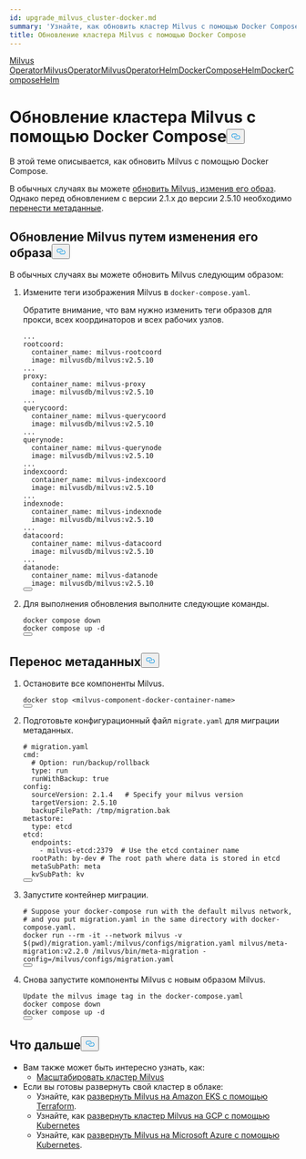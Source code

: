 ```yaml
---
id: upgrade_milvus_cluster-docker.md
summary: 'Узнайте, как обновить кластер Milvus с помощью Docker Compose.'
title: Обновление кластера Milvus с помощью Docker Compose
---
```

<div class="tab-wrapper"><a href="/docs/ru/upgrade_milvus_standalone-operator.md" class=''>Milvus OperatorMilvus</a><a href="/docs/ru/upgrade_milvus_cluster-operator.md" class=''>OperatorMilvus</a><a href="/docs/ru/configure-helm.md" class=''>OperatorHelmDocker</a><a href="/docs/ru/upgrade_milvus_standalone-helm.md" class=''>ComposeHelmDocker</a><a href="/docs/ru/upgrade_milvus_cluster-helm.md" class=''>ComposeHelm</a></div>
<h1 id="Upgrade-Milvus-Cluster-with-Docker-Compose" class="common-anchor-header">Обновление кластера Milvus с помощью Docker Compose<button data-href="#Upgrade-Milvus-Cluster-with-Docker-Compose" class="anchor-icon" translate="no">
      <svg translate="no"
        aria-hidden="true"
        focusable="false"
        height="20"
        version="1.1"
        viewBox="0 0 16 16"
        width="16"
      >
        <path
          fill="#0092E4"
          fill-rule="evenodd"
          d="M4 9h1v1H4c-1.5 0-3-1.69-3-3.5S2.55 3 4 3h4c1.45 0 3 1.69 3 3.5 0 1.41-.91 2.72-2 3.25V8.59c.58-.45 1-1.27 1-2.09C10 5.22 8.98 4 8 4H4c-.98 0-2 1.22-2 2.5S3 9 4 9zm9-3h-1v1h1c1 0 2 1.22 2 2.5S13.98 12 13 12H9c-.98 0-2-1.22-2-2.5 0-.83.42-1.64 1-2.09V6.25c-1.09.53-2 1.84-2 3.25C6 11.31 7.55 13 9 13h4c1.45 0 3-1.69 3-3.5S14.5 6 13 6z"
        ></path>
      </svg>
    </button></h1><p>В этой теме описывается, как обновить Milvus с помощью Docker Compose.</p>
<p>В обычных случаях вы можете <a href="#Upgrade-Milvus-by-changing-its-image">обновить Milvus, изменив его образ</a>. Однако перед обновлением с версии 2.1.x до версии 2.5.10 необходимо <a href="#Migrate-the-metadata">перенести метаданные</a>.</p>
<h2 id="Upgrade-Milvus-by-changing-its-image" class="common-anchor-header">Обновление Milvus путем изменения его образа<button data-href="#Upgrade-Milvus-by-changing-its-image" class="anchor-icon" translate="no">
      <svg translate="no"
        aria-hidden="true"
        focusable="false"
        height="20"
        version="1.1"
        viewBox="0 0 16 16"
        width="16"
      >
        <path
          fill="#0092E4"
          fill-rule="evenodd"
          d="M4 9h1v1H4c-1.5 0-3-1.69-3-3.5S2.55 3 4 3h4c1.45 0 3 1.69 3 3.5 0 1.41-.91 2.72-2 3.25V8.59c.58-.45 1-1.27 1-2.09C10 5.22 8.98 4 8 4H4c-.98 0-2 1.22-2 2.5S3 9 4 9zm9-3h-1v1h1c1 0 2 1.22 2 2.5S13.98 12 13 12H9c-.98 0-2-1.22-2-2.5 0-.83.42-1.64 1-2.09V6.25c-1.09.53-2 1.84-2 3.25C6 11.31 7.55 13 9 13h4c1.45 0 3-1.69 3-3.5S14.5 6 13 6z"
        ></path>
      </svg>
    </button></h2><p>В обычных случаях вы можете обновить Milvus следующим образом:</p>
<ol>
<li><p>Измените теги изображения Milvus в <code translate="no">docker-compose.yaml</code>.</p>
<p>Обратите внимание, что вам нужно изменить теги образов для прокси, всех координаторов и всех рабочих узлов.</p>
<pre><code translate="no" class="language-yaml"><span class="hljs-string">...</span>
<span class="hljs-attr">rootcoord:</span>
  <span class="hljs-attr">container_name:</span> <span class="hljs-string">milvus-rootcoord</span>
  <span class="hljs-attr">image:</span> <span class="hljs-string">milvusdb/milvus:v2.5.10</span>
<span class="hljs-string">...</span>
<span class="hljs-attr">proxy:</span>
  <span class="hljs-attr">container_name:</span> <span class="hljs-string">milvus-proxy</span>
  <span class="hljs-attr">image:</span> <span class="hljs-string">milvusdb/milvus:v2.5.10</span>
<span class="hljs-string">...</span>
<span class="hljs-attr">querycoord:</span>
  <span class="hljs-attr">container_name:</span> <span class="hljs-string">milvus-querycoord</span>
  <span class="hljs-attr">image:</span> <span class="hljs-string">milvusdb/milvus:v2.5.10</span>  
<span class="hljs-string">...</span>
<span class="hljs-attr">querynode:</span>
  <span class="hljs-attr">container_name:</span> <span class="hljs-string">milvus-querynode</span>
  <span class="hljs-attr">image:</span> <span class="hljs-string">milvusdb/milvus:v2.5.10</span>
<span class="hljs-string">...</span>
<span class="hljs-attr">indexcoord:</span>
  <span class="hljs-attr">container_name:</span> <span class="hljs-string">milvus-indexcoord</span>
  <span class="hljs-attr">image:</span> <span class="hljs-string">milvusdb/milvus:v2.5.10</span>
<span class="hljs-string">...</span>
<span class="hljs-attr">indexnode:</span>
  <span class="hljs-attr">container_name:</span> <span class="hljs-string">milvus-indexnode</span>
  <span class="hljs-attr">image:</span> <span class="hljs-string">milvusdb/milvus:v2.5.10</span> 
<span class="hljs-string">...</span>
<span class="hljs-attr">datacoord:</span>
  <span class="hljs-attr">container_name:</span> <span class="hljs-string">milvus-datacoord</span>
  <span class="hljs-attr">image:</span> <span class="hljs-string">milvusdb/milvus:v2.5.10</span>   
<span class="hljs-string">...</span>
<span class="hljs-attr">datanode:</span>
  <span class="hljs-attr">container_name:</span> <span class="hljs-string">milvus-datanode</span>
  <span class="hljs-attr">image:</span> <span class="hljs-string">milvusdb/milvus:v2.5.10</span>
<button class="copy-code-btn"></button></code></pre></li>
<li><p>Для выполнения обновления выполните следующие команды.</p>
<pre><code translate="no" class="language-shell">docker compose down
docker compose up -d
<button class="copy-code-btn"></button></code></pre></li>
</ol>
<h2 id="Migrate-the-metadata" class="common-anchor-header">Перенос метаданных<button data-href="#Migrate-the-metadata" class="anchor-icon" translate="no">
      <svg translate="no"
        aria-hidden="true"
        focusable="false"
        height="20"
        version="1.1"
        viewBox="0 0 16 16"
        width="16"
      >
        <path
          fill="#0092E4"
          fill-rule="evenodd"
          d="M4 9h1v1H4c-1.5 0-3-1.69-3-3.5S2.55 3 4 3h4c1.45 0 3 1.69 3 3.5 0 1.41-.91 2.72-2 3.25V8.59c.58-.45 1-1.27 1-2.09C10 5.22 8.98 4 8 4H4c-.98 0-2 1.22-2 2.5S3 9 4 9zm9-3h-1v1h1c1 0 2 1.22 2 2.5S13.98 12 13 12H9c-.98 0-2-1.22-2-2.5 0-.83.42-1.64 1-2.09V6.25c-1.09.53-2 1.84-2 3.25C6 11.31 7.55 13 9 13h4c1.45 0 3-1.69 3-3.5S14.5 6 13 6z"
        ></path>
      </svg>
    </button></h2><ol>
<li><p>Остановите все компоненты Milvus.</p>
<pre><code translate="no">docker stop <span class="hljs-tag">&lt;<span class="hljs-name">milvus-component-docker-container-name</span>&gt;</span>
<button class="copy-code-btn"></button></code></pre></li>
<li><p>Подготовьте конфигурационный файл <code translate="no">migrate.yaml</code> для миграции метаданных.</p>
<pre><code translate="no" class="language-yaml"><span class="hljs-comment"># migration.yaml</span>
<span class="hljs-attr">cmd:</span>
  <span class="hljs-comment"># Option: run/backup/rollback</span>
  <span class="hljs-attr">type:</span> <span class="hljs-string">run</span>
  <span class="hljs-attr">runWithBackup:</span> <span class="hljs-literal">true</span>
<span class="hljs-attr">config:</span>
  <span class="hljs-attr">sourceVersion:</span> <span class="hljs-number">2.1</span><span class="hljs-number">.4</span>   <span class="hljs-comment"># Specify your milvus version</span>
  <span class="hljs-attr">targetVersion:</span> <span class="hljs-number">2.5</span><span class="hljs-number">.10</span>
  <span class="hljs-attr">backupFilePath:</span> <span class="hljs-string">/tmp/migration.bak</span>
<span class="hljs-attr">metastore:</span>
  <span class="hljs-attr">type:</span> <span class="hljs-string">etcd</span>
<span class="hljs-attr">etcd:</span>
  <span class="hljs-attr">endpoints:</span>
    <span class="hljs-bullet">-</span> <span class="hljs-string">milvus-etcd:2379</span>  <span class="hljs-comment"># Use the etcd container name</span>
  <span class="hljs-attr">rootPath:</span> <span class="hljs-string">by-dev</span> <span class="hljs-comment"># The root path where data is stored in etcd</span>
  <span class="hljs-attr">metaSubPath:</span> <span class="hljs-string">meta</span>
  <span class="hljs-attr">kvSubPath:</span> <span class="hljs-string">kv</span>
<button class="copy-code-btn"></button></code></pre></li>
<li><p>Запустите контейнер миграции.</p>
<pre><code translate="no"><span class="hljs-comment"># Suppose your docker-compose run with the default milvus network,</span>
<span class="hljs-comment"># and you put migration.yaml in the same directory with docker-compose.yaml.</span>
docker run --<span class="hljs-built_in">rm</span> -it --network milvus -v $(<span class="hljs-built_in">pwd</span>)/migration.yaml:/milvus/configs/migration.yaml milvus/meta-migration:v2.2.0 /milvus/bin/meta-migration -config=/milvus/configs/migration.yaml
<button class="copy-code-btn"></button></code></pre></li>
<li><p>Снова запустите компоненты Milvus с новым образом Milvus.</p>
<pre><code translate="no">Update the milvus <span class="hljs-selector-tag">image</span> tag in the docker-compose<span class="hljs-selector-class">.yaml</span>
docker compose down
docker compose up -d
<button class="copy-code-btn"></button></code></pre></li>
</ol>
<h2 id="Whats-next" class="common-anchor-header">Что дальше<button data-href="#Whats-next" class="anchor-icon" translate="no">
      <svg translate="no"
        aria-hidden="true"
        focusable="false"
        height="20"
        version="1.1"
        viewBox="0 0 16 16"
        width="16"
      >
        <path
          fill="#0092E4"
          fill-rule="evenodd"
          d="M4 9h1v1H4c-1.5 0-3-1.69-3-3.5S2.55 3 4 3h4c1.45 0 3 1.69 3 3.5 0 1.41-.91 2.72-2 3.25V8.59c.58-.45 1-1.27 1-2.09C10 5.22 8.98 4 8 4H4c-.98 0-2 1.22-2 2.5S3 9 4 9zm9-3h-1v1h1c1 0 2 1.22 2 2.5S13.98 12 13 12H9c-.98 0-2-1.22-2-2.5 0-.83.42-1.64 1-2.09V6.25c-1.09.53-2 1.84-2 3.25C6 11.31 7.55 13 9 13h4c1.45 0 3-1.69 3-3.5S14.5 6 13 6z"
        ></path>
      </svg>
    </button></h2><ul>
<li>Вам также может быть интересно узнать, как:<ul>
<li><a href="/docs/ru/scaleout.md">Масштабировать кластер Milvus</a></li>
</ul></li>
<li>Если вы готовы развернуть свой кластер в облаке:<ul>
<li>Узнайте, как <a href="/docs/ru/eks.md">развернуть Milvus на Amazon EKS с помощью Terraform</a>.</li>
<li>Узнайте, как <a href="/docs/ru/gcp.md">развернуть кластер Milvus на GCP с помощью Kubernetes</a></li>
<li>Узнайте, как <a href="/docs/ru/azure.md">развернуть Milvus на Microsoft Azure с помощью Kubernetes</a>.</li>
</ul></li>
</ul>
